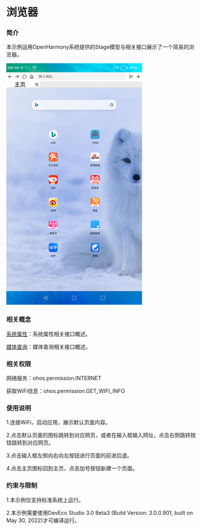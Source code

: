 # 浏览器

### 简介

本示例运用OpenHarmony系统提供的Stage模型与相关接口展示了一个简易的浏览器。 

![](screenshots/device/home.png)

### 相关概念

[系统属性](https://gitee.com/openharmony/docs/blob/master/zh-cn/application-dev/reference/apis/js-apis-system-parameter.md)：系统属性相关接口概述。

[媒体查询](https://gitee.com/openharmony/docs/blob/master/zh-cn/application-dev/reference/apis/js-apis-mediaquery.md)：媒体查询相关接口概述。


### 相关权限

网络服务：ohos.permission.INTERNET

获取WiFi信息：ohos.permission.GET_WIFI_INFO

### 使用说明

1.连接WiFi，启动应用，展示默认页面内容。

2.点击默认页面的图标跳转到对应网页，或者在输入框输入网址，点击右侧跳转按钮跳转到对应网页。

3.点击输入框左侧向右向左按钮进行页面的前进后退。

4.点击主页图标回到主页，点击加号按钮新建一个页面。

###  约束与限制

1.本示例仅支持标准系统上运行。

2.本示例需要使用DevEco Studio 3.0 Beta3 (Build Version: 3.0.0.901, built on May 30, 2022)才可编译运行。
